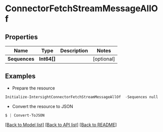 # ConnectorFetchStreamMessageAllOf
## Properties

Name | Type | Description | Notes
------------ | ------------- | ------------- | -------------
**Sequences** | **Int64[]** |  | [optional] 

## Examples

- Prepare the resource
```powershell
Initialize-IntersightConnectorFetchStreamMessageAllOf  -Sequences null
```

- Convert the resource to JSON
```powershell
$ | Convert-ToJSON
```

[[Back to Model list]](../README.md#documentation-for-models) [[Back to API list]](../README.md#documentation-for-api-endpoints) [[Back to README]](../README.md)

